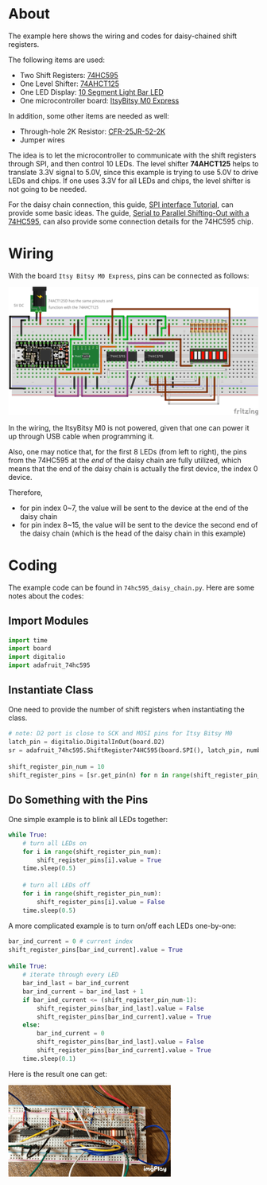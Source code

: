 # About

The example here shows the wiring and codes for daisy-chained shift registers.

The following items are used:
- Two Shift Registers: [74HC595](https://www.adafruit.com/product/450)
- One Level Shifter: [74AHCT125](https://www.adafruit.com/product/1787)
- One LED Display: [10 Segment Light Bar LED](https://www.adafruit.com/product/1815)
- One microcontroller board: [ItsyBitsy M0 Express](https://www.adafruit.com/product/3727)

In addition, some other items are needed as well:
- Through-hole 2K Resistor: [CFR-25JR-52-2K](https://www.digikey.com/en/products/detail/yageo/CFR-25JR-52-2K/11981)
- Jumper wires

The idea is to let the microcontroller to communicate with the shift registers through SPI, and then control 10 LEDs.
The level shifter **74AHCT125** helps to translate 3.3V signal to 5.0V, since this example is trying to use 5.0V to drive LEDs and chips.
If one uses 3.3V for all LEDs and chips, the level shifter is not going to be needed.

For the daisy chain connection, this guide, [SPI interface Tutorial](https://www.best-microcontroller-projects.com/spi-interface.html), can provide some basic ideas.
The guide, [Serial to Parallel Shifting-Out with a 74HC595](https://www.arduino.cc/en/Tutorial/Foundations/ShiftOut), can also provide some connection details for the 74HC595 chip.

# Wiring

With the board `Itsy Bitsy M0 Express`, pins can be connected as follows:

![Itsy Bitsy M0 Express with Two Shift Registers, LEDs, and Level Shifter Fritzing](figs/ItsyBitsyM0_w_LEDs_and_two_shift_registers_bb.png)

In the wiring, the ItsyBitsy M0 is not powered, given that one can power it up through USB cable when programming it.

Also, one may notice that, for the first 8 LEDs (from left to right), the pins from the 74HC595 at the *end* of the daisy chain are fully utilized, which means that the end of the daisy chain is actually the first device, the index 0 device.

Therefore,
- for pin index 0~7, the value will be sent to the device at the end of the daisy chain
- for pin index 8~15, the value will be sent to the device the second end of the daisy chain (which is the head of the daisy chain in this example)

# Coding

The example code can be found in `74hc595_daisy_chain.py`.
Here are some notes about the codes:

## Import Modules

```python
import time
import board
import digitalio
import adafruit_74hc595
```

## Instantiate Class

One need to provide the number of shift registers when instantiating the class.

```python
# note: D2 port is close to SCK and MOSI pins for Itsy Bitsy M0
latch_pin = digitalio.DigitalInOut(board.D2)
sr = adafruit_74hc595.ShiftRegister74HC595(board.SPI(), latch_pin, number_of_shift_registers=2)

shift_register_pin_num = 10
shift_register_pins = [sr.get_pin(n) for n in range(shift_register_pin_num)]
```

## Do Something with the Pins

One simple example is to blink all LEDs together:

```python
while True:
    # turn all LEDs on
    for i in range(shift_register_pin_num):
        shift_register_pins[i].value = True
    time.sleep(0.5)

    # turn all LEDs off
    for i in range(shift_register_pin_num):
        shift_register_pins[i].value = False
    time.sleep(0.5)
```

A more complicated example is to turn on/off each LEDs one-by-one:
```python
bar_ind_current = 0 # current index
shift_register_pins[bar_ind_current].value = True

while True:
    # iterate through every LED
    bar_ind_last = bar_ind_current
    bar_ind_current = bar_ind_last + 1
    if bar_ind_current <= (shift_register_pin_num-1):
        shift_register_pins[bar_ind_last].value = False
        shift_register_pins[bar_ind_current].value = True
    else:
        bar_ind_current = 0
        shift_register_pins[bar_ind_last].value = False
        shift_register_pins[bar_ind_current].value = True
    time.sleep(0.1)
```

Here is the result one can get:

![Itsy Bitsy M0 Express with Two Shift Registers, LEDs, and Level Shifter Demo](figs/ItsyBitsyM0_w_LEDs_and_two_shift_registers.gif)
